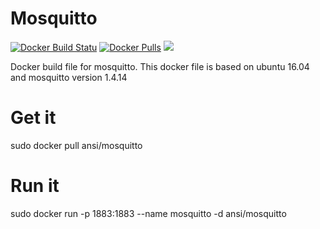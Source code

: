 Mosquitto
=========
[![Docker Build Statu](https://img.shields.io/docker/build/ansi/mosquitto.svg)]()
[![Docker Pulls](https://img.shields.io/docker/pulls/ansi/mosquitto.svg)]()
[![](https://badge.imagelayers.io/ansi/mosquitto:latest.svg)]()

Docker build file for mosquitto. This docker file is based on
ubuntu 16.04 and mosquitto version 1.4.14

Get it
======
sudo docker pull ansi/mosquitto

Run it
======
sudo docker run -p 1883:1883 --name mosquitto -d ansi/mosquitto
